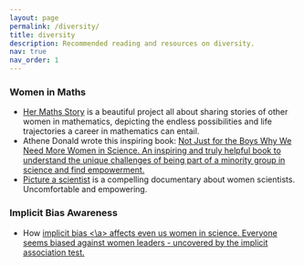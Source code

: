 ```yaml
---
layout: page
permalink: /diversity/
title: diversity
description: Recommended reading and resources on diversity.
nav: true
nav_order: 1
---
```



### Women in Maths
- <a href="https://hermathsstory.eu/">Her Maths Story</a> is a beautiful project all about sharing stories of other women in mathematics, depicting the endless possibilities and life trajectories a career in mathematics can entail.
- Athene Donald wrote this inspiring book: <a href="https://global.oup.com/academic/product/not-just-for-the-boys-9780192893406?cc=gb&lang=en&"> Not Just for the Boys
Why We Need More Women in Science. An inspiring and truly helpful book to understand the unique challenges of being part of a minority group in science and find empowerment.
- <a href="https://www.pictureascientist.com/"> Picture a scientist</a> is a compelling documentary about women scientists. Uncomfortable and empowering.

### Implicit Bias Awareness
- How <a href="https://www.aauw.org/resources/article/iat/">implicit bias <\a> affects even us women in science. Everyone seems biased against women leaders - uncovered by the implicit association test.
